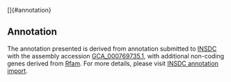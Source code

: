 []{#annotation}

Annotation
----------

The annotation presented is derived from annotation submitted to
[INSDC](http://www.insdc.org) with the assembly accession
[GCA\_000769735.1](http://www.ebi.ac.uk/ena/data/view/GCA_000769735.1),
with additional non-coding genes derived from
[Rfam](http://rfam.xfam.org/). For more details, please visit [INSDC
annotation
import](http://ensemblgenomes.org/info/data/insdc_annotation).
